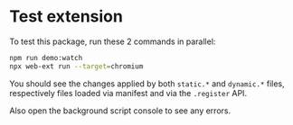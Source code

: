 # Test extension

To test this package, run these 2 commands in parallel:

```sh
npm run demo:watch
npx web-ext run --target=chromium
```

You should see the changes applied by both `static.*` and `dynamic.*` files, respectively files loaded via manifest and via the `.register` API.

Also open the background script console to see any errors.
